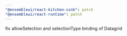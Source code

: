 ```yaml
---
"@ensembleui/react-kitchen-sink": patch
"@ensembleui/react-runtime": patch
---
```


fix allowSelection and selectionType binding of Datagrid
